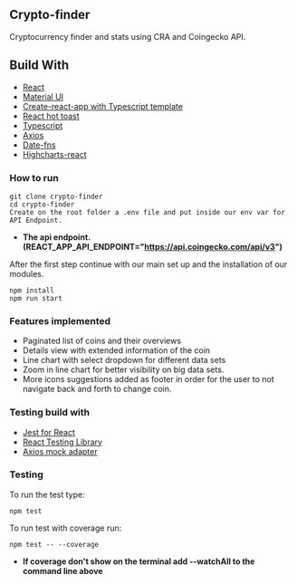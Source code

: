## Crypto-finder

Cryptocurrency finder and stats using CRA and Coingecko API.
## Build With

* [React](https://reactjs.org/)
* [Material UI](https://material-ui.com/)
* [Create-react-app with Typescript template](https://create-react-app.dev/docs/adding-typescript/)
* [React hot toast](https://github.com/timolins/react-hot-toast)
* [Typescript](https://www.typescriptlang.org/docs/handbook/react.html)
* [Axios](https://github.com/axios/axios)
* [Date-fns](https://date-fns.org/)
* [Highcharts-react](https://github.com/highcharts/highcharts-react)

### How to run 

```
git clone crypto-finder
cd crypto-finder
Create on the root folder a .env file and put inside our env var for API Endpoint.
```

* **The api endpoint. (REACT_APP_API_ENDPOINT="https://api.coingecko.com/api/v3")**

After the first step continue with our main set up and the installation of our modules.

```
npm install
npm run start
```

### Features implemented
* Paginated list of coins and their overviews
* Details view with extended information of the coin
* Line chart with select dropdown for different data sets
* Zoom in line chart for better visibility on big data sets.
* More icons suggestions added as footer in order for the user to not navigate back and forth to change coin.

### Testing build with

* [Jest for React](https://jestjs.io/)
* [React Testing Library](https://testing-library.com/docs/react-testing-library/intro/)
* [Axios mock adapter](https://github.com/ctimmerm/axios-mock-adapter#readme)

### Testing
To run the test type:

```
npm test
```

To run test with coverage run:

```
npm test -- --coverage
```

* **If coverage don't show on the terminal add --watchAll to the command line above**


